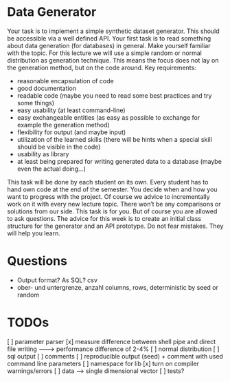 

# Data Generator

Your task is to implement a simple synthetic dataset generator. This should be accessible via a well defined API. Your first task is to read something about data generation (for databases) in general. Make yourself familiar with the topic.
For this lecture we will use a simple random or normal distribution as generation technique. This means the focus does not lay on the generation method, but on the code around.
Key requirements:
* reasonable encapsulation of code
* good documentation
* readable code (maybe you need to read some best practices and try some things)
* easy usability (at least command-line)
* easy exchangeable entities (as easy as possible to exchange for example the generation method)
* flexibility for output (and maybe input)
* utilization of the learned skills (there will be hints when a special skill should be visible in the code)
* usability as library
* at least being prepared for writing generated data to a database (maybe even the actual doing...)

This task will be done by each student on its own. Every student has to hand own code at the end of the semester. You decide when and how you want to progress with the project. Of course we advice to incrementally work on it with every new lecture topic. There won’t be any comparisons or solutions from our side. This task is for you. But of course you are allowed to ask questions.
The advice for this week is to create an initial class structure for the generator and an API prototype. Do not fear mistakes. They will help you learn.


# Questions

* Output format? As SQL? csv
* ober- und untergrenze, anzahl columns, rows, deterministic by seed or random

# TODOs

[ ] parameter parser
[x] measure difference between shell pipe and direct file writing ---> performance difference of 2-4%
[ ] normal distribution
[ ] sql output
[ ] comments
[ ] reproducible output (seed) + comment with used command line parameters
[ ] namespace for lib
[x] turn on compiler warnings/errors
[ ] data --> single dimensional vector
[ ] tests?
